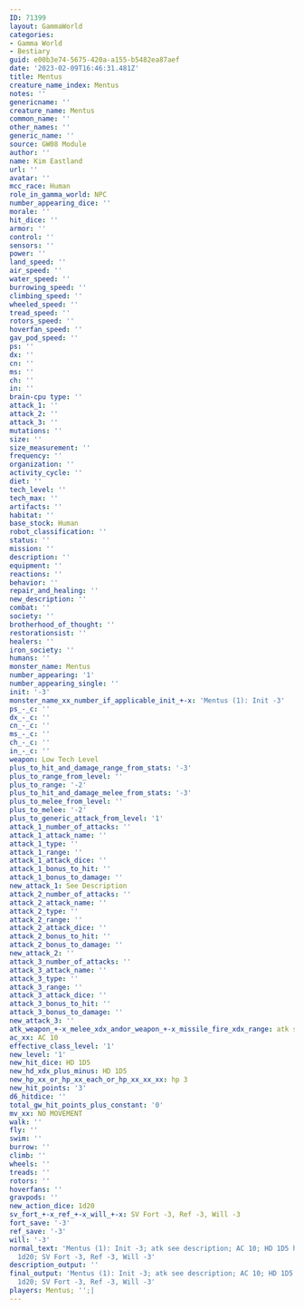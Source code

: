 ```yaml
---
ID: 71399
layout: GammaWorld
categories:
- Gamma World
- Bestiary
guid: e00b3e74-5675-420a-a155-b5482ea87aef
date: '2023-02-09T16:46:31.481Z'
title: Mentus
creature_name_index: Mentus
notes: ''
genericname: ''
creature_name: Mentus
common_name: ''
other_names: ''
generic_name: ''
source: GW08 Module
author: ''
name: Kim Eastland
url: ''
avatar: ''
mcc_race: Human
role_in_gamma_world: NPC
number_appearing_dice: ''
morale: ''
hit_dice: ''
armor: ''
control: ''
sensors: ''
power: ''
land_speed: ''
air_speed: ''
water_speed: ''
burrowing_speed: ''
climbing_speed: ''
wheeled_speed: ''
tread_speed: ''
rotors_speed: ''
hoverfan_speed: ''
gav_pod_speed: ''
ps: ''
dx: ''
cn: ''
ms: ''
ch: ''
in: ''
brain-cpu type: ''
attack_1: ''
attack_2: ''
attack_3: ''
mutations: ''
size: ''
size_measurement: ''
frequency: ''
organization: ''
activity_cycle: ''
diet: ''
tech_level: ''
tech_max: ''
artifacts: ''
habitat: ''
base_stock: Human
robot_classification: ''
status: ''
mission: ''
description: ''
equipment: ''
reactions: ''
behavior: ''
repair_and_healing: ''
new_description: ''
combat: ''
society: ''
brotherhood_of_thought: ''
restorationsist: ''
healers: ''
iron_society: ''
humans: ''
monster_name: Mentus
number_appearing: '1'
number_appearing_single: ''
init: '-3'
monster_name_xx_number_if_applicable_init_+-x: 'Mentus (1): Init -3'
ps_-_c: ''
dx_-_c: ''
cn_-_c: ''
ms_-_c: ''
ch_-_c: ''
in_-_c: ''
weapon: Low Tech Level
plus_to_hit_and_damage_range_from_stats: '-3'
plus_to_range_from_level: ''
plus_to_range: '-2'
plus_to_hit_and_damage_melee_from_stats: '-3'
plus_to_melee_from_level: ''
plus_to_melee: '-2'
plus_to_generic_attack_from_level: '1'
attack_1_number_of_attacks: ''
attack_1_attack_name: ''
attack_1_type: ''
attack_1_range: ''
attack_1_attack_dice: ''
attack_1_bonus_to_hit: ''
attack_1_bonus_to_damage: ''
new_attack_1: See Description
attack_2_number_of_attacks: ''
attack_2_attack_name: ''
attack_2_type: ''
attack_2_range: ''
attack_2_attack_dice: ''
attack_2_bonus_to_hit: ''
attack_2_bonus_to_damage: ''
new_attack_2: ''
attack_3_number_of_attacks: ''
attack_3_attack_name: ''
attack_3_type: ''
attack_3_range: ''
attack_3_attack_dice: ''
attack_3_bonus_to_hit: ''
attack_3_bonus_to_damage: ''
new_attack_3: ''
atk_weapon_+-x_melee_xdx_andor_weapon_+-x_missile_fire_xdx_range: atk see description
ac_xx: AC 10
effective_class_level: '1'
new_level: '1'
new_hit_dice: HD 1D5
new_hd_xdx_plus_minus: HD 1D5
new_hp_xx_or_hp_xx_each_or_hp_xx_xx_xx: hp 3
new_hit_points: '3'
d6_hitdice: ''
total_gw_hit_points_plus_constant: '0'
mv_xx: NO MOVEMENT
walk: ''
fly: ''
swim: ''
burrow: ''
climb: ''
wheels: ''
treads: ''
rotors: ''
hoverfans: ''
gravpods: ''
new_action_dice: 1d20
sv_fort_+-x_ref_+-x_will_+-x: SV Fort -3, Ref -3, Will -3
fort_save: '-3'
ref_save: '-3'
will: '-3'
normal_text: 'Mentus (1): Init -3; atk see description; AC 10; HD 1D5 hp 3; NO MOVEMENT;
  1d20; SV Fort -3, Ref -3, Will -3'
description_output: ''
final_output: 'Mentus (1): Init -3; atk see description; AC 10; HD 1D5 hp 3; NO MOVEMENT;
  1d20; SV Fort -3, Ref -3, Will -3'
players: Mentus; '';|
---
```

</br>